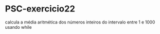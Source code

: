 # PSC-exercicio22
calcula a média aritmética dos números inteiros do intervalo entre 1 e 1000 usando while
